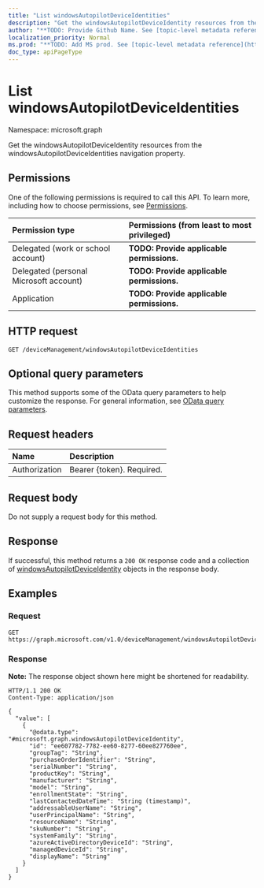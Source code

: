 ```yaml
---
title: "List windowsAutopilotDeviceIdentities"
description: "Get the windowsAutopilotDeviceIdentity resources from the windowsAutopilotDeviceIdentities navigation property."
author: "**TODO: Provide Github Name. See [topic-level metadata reference](https://msgo.azurewebsites.net/add/document/guidelines/metadata.html#topic-level-metadata)**"
localization_priority: Normal
ms.prod: "**TODO: Add MS prod. See [topic-level metadata reference](https://msgo.azurewebsites.net/add/document/guidelines/metadata.html#topic-level-metadata)**"
doc_type: apiPageType
---
```


# List windowsAutopilotDeviceIdentities
Namespace: microsoft.graph



Get the windowsAutopilotDeviceIdentity resources from the windowsAutopilotDeviceIdentities navigation property.

## Permissions
One of the following permissions is required to call this API. To learn more, including how to choose permissions, see [Permissions](/graph/permissions-reference).

|Permission type|Permissions (from least to most privileged)|
|:---|:---|
|Delegated (work or school account)|**TODO: Provide applicable permissions.**|
|Delegated (personal Microsoft account)|**TODO: Provide applicable permissions.**|
|Application|**TODO: Provide applicable permissions.**|

## HTTP request

<!-- {
  "blockType": "ignored"
}
-->
``` http
GET /deviceManagement/windowsAutopilotDeviceIdentities
```

## Optional query parameters
This method supports some of the OData query parameters to help customize the response. For general information, see [OData query parameters](/graph/query-parameters).

## Request headers
|Name|Description|
|:---|:---|
|Authorization|Bearer {token}. Required.|

## Request body
Do not supply a request body for this method.

## Response

If successful, this method returns a `200 OK` response code and a collection of [windowsAutopilotDeviceIdentity](../resources/windowsautopilotdeviceidentity.md) objects in the response body.

## Examples

### Request
<!-- {
  "blockType": "request",
  "name": "list_windowsautopilotdeviceidentity"
}
-->
``` http
GET https://graph.microsoft.com/v1.0/deviceManagement/windowsAutopilotDeviceIdentities
```


### Response
**Note:** The response object shown here might be shortened for readability.
<!-- {
  "blockType": "response",
  "truncated": true,
  "@odata.type": "Collection(microsoft.graph.windowsAutopilotDeviceIdentity)"
}
-->
``` http
HTTP/1.1 200 OK
Content-Type: application/json

{
  "value": [
    {
      "@odata.type": "#microsoft.graph.windowsAutopilotDeviceIdentity",
      "id": "ee607782-7782-ee60-8277-60ee827760ee",
      "groupTag": "String",
      "purchaseOrderIdentifier": "String",
      "serialNumber": "String",
      "productKey": "String",
      "manufacturer": "String",
      "model": "String",
      "enrollmentState": "String",
      "lastContactedDateTime": "String (timestamp)",
      "addressableUserName": "String",
      "userPrincipalName": "String",
      "resourceName": "String",
      "skuNumber": "String",
      "systemFamily": "String",
      "azureActiveDirectoryDeviceId": "String",
      "managedDeviceId": "String",
      "displayName": "String"
    }
  ]
}
```

